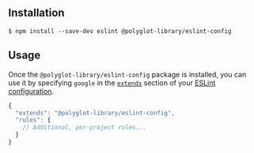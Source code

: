 
## Installation

```
$ npm install --save-dev eslint @polyglot-library/eslint-config
```


## Usage

Once the `@polyglot-library/eslint-config` package is installed, you can use it by specifying `google` in the [`extends`](http://eslint.org/docs/user-guide/configuring#extending-configuration-files) section of your [ESLint configuration](http://eslint.org/docs/user-guide/configuring).

```js
{
  "extends": "@polyglot-library/eslint-config",
  "rules": {
    // Additional, per-project rules...
  }
}
```
